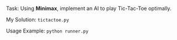 Task: Using **Minimax**, implement an AI to play Tic-Tac-Toe optimally.

My Solution: `tictactoe.py`

Usage Example: `python runner.py`